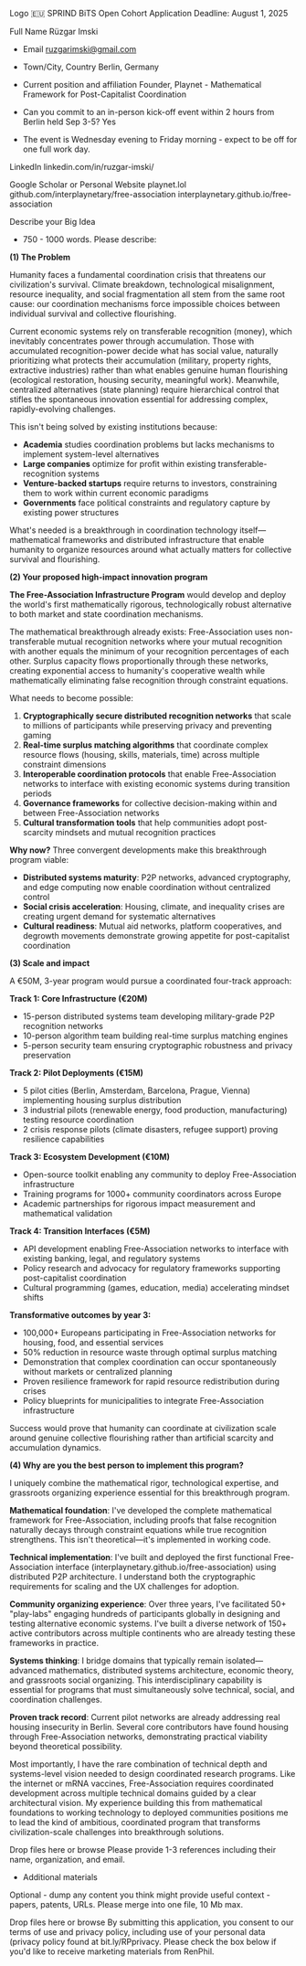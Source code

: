 Logo
🇪🇺 SPRIND BiTS Open Cohort Application
Deadline: August 1, 2025

Full Name
Rüzgar Imski

- Email
  ruzgarimski@gmail.com

- Town/City, Country
  Berlin, Germany

- Current position and affiliation
  Founder, Playnet - Mathematical Framework for Post-Capitalist Coordination

- Can you commit to an in-person kick-off event within 2 hours from Berlin held Sep 3-5?
  Yes

- The event is Wednesday evening to Friday morning - expect to be off for one full work day.

LinkedIn
linkedin.com/in/ruzgar-imski/

Google Scholar or Personal Website
playnet.lol
github.com/interplaynetary/free-association
interplaynetary.github.io/free-association

Describe your Big Idea

- 750 - 1000 words. Please describe:

**(1) The Problem**

Humanity faces a fundamental coordination crisis that threatens our civilization's survival. Climate breakdown, technological misalignment, resource inequality, and social fragmentation all stem from the same root cause: our coordination mechanisms force impossible choices between individual survival and collective flourishing.

Current economic systems rely on transferable recognition (money), which inevitably concentrates power through accumulation. Those with accumulated recognition-power decide what has social value, naturally prioritizing what protects their accumulation (military, property rights, extractive industries) rather than what enables genuine human flourishing (ecological restoration, housing security, meaningful work). Meanwhile, centralized alternatives (state planning) require hierarchical control that stifles the spontaneous innovation essential for addressing complex, rapidly-evolving challenges.

This isn't being solved by existing institutions because:

- **Academia** studies coordination problems but lacks mechanisms to implement system-level alternatives
- **Large companies** optimize for profit within existing transferable-recognition systems
- **Venture-backed startups** require returns to investors, constraining them to work within current economic paradigms
- **Governments** face political constraints and regulatory capture by existing power structures

What's needed is a breakthrough in coordination technology itself—mathematical frameworks and distributed infrastructure that enable humanity to organize resources around what actually matters for collective survival and flourishing.

**(2) Your proposed high-impact innovation program**

**The Free-Association Infrastructure Program** would develop and deploy the world's first mathematically rigorous, technologically robust alternative to both market and state coordination mechanisms.

The mathematical breakthrough already exists: Free-Association uses non-transferable mutual recognition networks where your mutual recognition with another equals the minimum of your recognition percentages of each other. Surplus capacity flows proportionally through these networks, creating exponential access to humanity's cooperative wealth while mathematically eliminating false recognition through constraint equations.

What needs to become possible:

1. **Cryptographically secure distributed recognition networks** that scale to millions of participants while preserving privacy and preventing gaming
2. **Real-time surplus matching algorithms** that coordinate complex resource flows (housing, skills, materials, time) across multiple constraint dimensions
3. **Interoperable coordination protocols** that enable Free-Association networks to interface with existing economic systems during transition periods
4. **Governance frameworks** for collective decision-making within and between Free-Association networks
5. **Cultural transformation tools** that help communities adopt post-scarcity mindsets and mutual recognition practices

**Why now?** Three convergent developments make this breakthrough program viable:

- **Distributed systems maturity**: P2P networks, advanced cryptography, and edge computing now enable coordination without centralized control
- **Social crisis acceleration**: Housing, climate, and inequality crises are creating urgent demand for systematic alternatives
- **Cultural readiness**: Mutual aid networks, platform cooperatives, and degrowth movements demonstrate growing appetite for post-capitalist coordination

**(3) Scale and impact**

A €50M, 3-year program would pursue a coordinated four-track approach:

**Track 1: Core Infrastructure (€20M)**

- 15-person distributed systems team developing military-grade P2P recognition networks
- 10-person algorithm team building real-time surplus matching engines
- 5-person security team ensuring cryptographic robustness and privacy preservation

**Track 2: Pilot Deployments (€15M)**

- 5 pilot cities (Berlin, Amsterdam, Barcelona, Prague, Vienna) implementing housing surplus distribution
- 3 industrial pilots (renewable energy, food production, manufacturing) testing resource coordination
- 2 crisis response pilots (climate disasters, refugee support) proving resilience capabilities

**Track 3: Ecosystem Development (€10M)**

- Open-source toolkit enabling any community to deploy Free-Association infrastructure
- Training programs for 1000+ community coordinators across Europe
- Academic partnerships for rigorous impact measurement and mathematical validation

**Track 4: Transition Interfaces (€5M)**

- API development enabling Free-Association networks to interface with existing banking, legal, and regulatory systems
- Policy research and advocacy for regulatory frameworks supporting post-capitalist coordination
- Cultural programming (games, education, media) accelerating mindset shifts

**Transformative outcomes by year 3:**

- 100,000+ Europeans participating in Free-Association networks for housing, food, and essential services
- 50% reduction in resource waste through optimal surplus matching
- Demonstration that complex coordination can occur spontaneously without markets or centralized planning
- Proven resilience framework for rapid resource redistribution during crises
- Policy blueprints for municipalities to integrate Free-Association infrastructure

Success would prove that humanity can coordinate at civilization scale around genuine collective flourishing rather than artificial scarcity and accumulation dynamics.

**(4) Why are you the best person to implement this program?**

I uniquely combine the mathematical rigor, technological expertise, and grassroots organizing experience essential for this breakthrough program.

**Mathematical foundation**: I've developed the complete mathematical framework for Free-Association, including proofs that false recognition naturally decays through constraint equations while true recognition strengthens. This isn't theoretical—it's implemented in working code.

**Technical implementation**: I've built and deployed the first functional Free-Association interface (interplaynetary.github.io/free-association) using distributed P2P architecture. I understand both the cryptographic requirements for scaling and the UX challenges for adoption.

**Community organizing experience**: Over three years, I've facilitated 50+ "play-labs" engaging hundreds of participants globally in designing and testing alternative economic systems. I've built a diverse network of 150+ active contributors across multiple continents who are already testing these frameworks in practice.

**Systems thinking**: I bridge domains that typically remain isolated—advanced mathematics, distributed systems architecture, economic theory, and grassroots social organizing. This interdisciplinary capability is essential for programs that must simultaneously solve technical, social, and coordination challenges.

**Proven track record**: Current pilot networks are already addressing real housing insecurity in Berlin. Several core contributors have found housing through Free-Association networks, demonstrating practical viability beyond theoretical possibility.

Most importantly, I have the rare combination of technical depth and systems-level vision needed to design coordinated research programs. Like the internet or mRNA vaccines, Free-Association requires coordinated development across multiple technical domains guided by a clear architectural vision. My experience building this from mathematical foundations to working technology to deployed communities positions me to lead the kind of ambitious, coordinated program that transforms civilization-scale challenges into breakthrough solutions.

Drop files here or browse
Please provide 1-3 references including their name, organization, and email.

- Additional materials

Optional - dump any content you think might provide useful context - papers, patents, URLs. Please merge into one file, 10 Mb max.

Drop files here or browse
By submitting this application, you consent to our terms of use and privacy policy, including use of your personal data (privacy policy found at bit.ly/RPprivacy. Please check the box below if you'd like to receive marketing materials from RenPhil.
